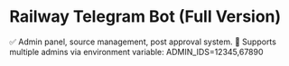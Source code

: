 # Railway Telegram Bot (Full Version)

✅ Admin panel, source management, post approval system.
🔐 Supports multiple admins via environment variable: ADMIN_IDS=12345,67890